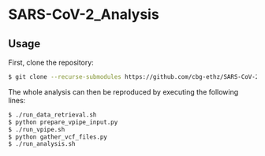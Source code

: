 # SARS-CoV-2_Analysis

## Usage

First, clone the repository:

```bash
$ git clone --recurse-submodules https://github.com/cbg-ethz/SARS-CoV-2_Analysis
```

The whole analysis can then be reproduced by executing the following lines:

```bash
$ ./run_data_retrieval.sh
$ python prepare_vpipe_input.py
$ ./run_vpipe.sh
$ python gather_vcf_files.py
$ ./run_analysis.sh
```
